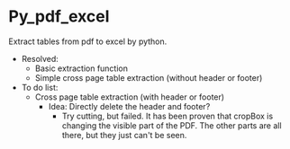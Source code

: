# Py_pdf_excel

Extract tables from pdf to excel by python.

- Resolved:
  - Basic extraction function
  - Simple cross page table extraction (without header or footer)
- To do list:
  - Cross page table extraction (with header or footer)
    - Idea: Directly delete the header and footer?
      - Try cutting, but failed. It has been proven that cropBox is changing the visible part of the PDF. The other parts are all there, but they just can't be seen.
